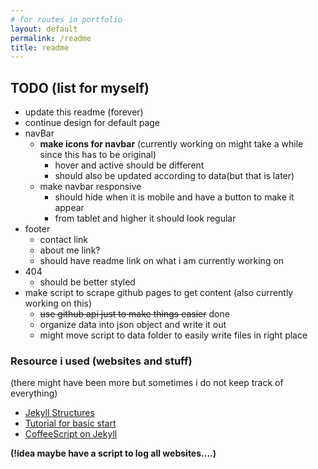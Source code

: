```yaml
---
# for routes in portfolio
layout: default
permalink: /readme
title: readme
---
```

## TODO (list for myself)
- update this readme (forever)
- continue design for default page
- navBar
  - __make icons for navbar__ (currently working on might take a while since this has to be original)
    - hover and active should be different
    - should also be updated according to data(but that is later)
  - make navbar responsive
    - should hide when it is mobile and have a button to make it appear
    - from tablet and higher it should look regular
- footer
  - contact link
  - about me link?
  - should have readme link on what i am currently working on
- 404
  - should be better styled
- make script to scrape github pages to get content (also currently working on this)
  - ~~use github api just to make things easier~~ done
  - organize data into json object and write it out
  - might move script to data folder to easily write files in right place

### Resource i used (websites and stuff)
(there might have been more but sometimes i do not keep track of everything)
- [Jekyll Structures](https://jekyllrb.com/docs/structure/)
- [Tutorial for basic start](http://jmcglone.com/guides/github-pages/)
- [CoffeeScript on Jekyll](http://www.mattjmorrison.com/today-i-learned/2014/10/10/learned.html)

__(!idea maybe have a script to log all websites....)__
